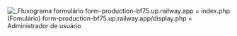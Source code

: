 ![_Fluxograma formulário](https://user-images.githubusercontent.com/99092931/224512289-bdbf0901-5700-4e9c-8dbb-384d925cf853.jpeg)
form-production-bf75.up.railway.app = index.php (Fomulário)
form-production-bf75.up.railway.app/display.php = Administrador de usuário
